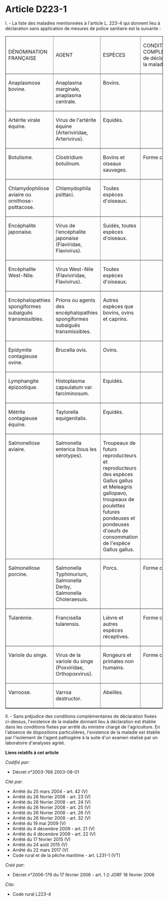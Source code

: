 # Article D223-1

I. - La liste des maladies mentionnées à l'article L. 223-4 qui donnent lieu à déclaration sans application de mesures de
police sanitaire est la suivante :

<table border="1" cellspacing="1" cellpadding="0">
  <thead>
    <tr>
      <td width="143">

DÉNOMINATION FRANÇAISE

</td>
      <td width="104">

AGENT

</td>
      <td width="104">

ESPÈCES

</td>
      <td width="104">

CONDITION COMPLÉMENTAIRE de déclaration de la maladie

</td>
    </tr>
  </thead>
  <tbody>
    <tr>
      <td valign="top">

Anaplasmose bovine.

</td>
      <td valign="top">

Anaplasma marginale, anaplasma centrale.

</td>
      <td valign="top">

Bovins.

</td>
      <td valign="top">

</td>
    </tr>
    <tr>
      <td valign="top">

Artérite virale équine.

</td>
      <td valign="top">

Virus de l'artérite équine (Arteriviridae, Arterivirus).

</td>
      <td valign="top">

Equidés.

</td>
      <td valign="top">

</td>
    </tr>
    <tr>
      <td valign="top">

Botulisme.

</td>
      <td valign="top">

Clostridium botulinum.

</td>
      <td valign="top">

Bovins et oiseaux sauvages.

</td>
      <td valign="top">

Forme clinique.

</td>
    </tr>
    <tr>
      <td valign="top">

Chlamydophilose aviaire ou ornithose-psittacose.

</td>
      <td valign="top">

Chlamydophila psittaci.

</td>
      <td valign="top">

Toutes espèces d'oiseaux.

</td>
      <td valign="top">

</td>
    </tr>
    <tr>
      <td valign="top">

Encéphalite japonaise.

</td>
      <td valign="top">

Virus de l'encéphalite japonaise (Flaviridae, Flavivirus).

</td>
      <td valign="top">

Suidés, toutes espèces d'oiseaux.

</td>
      <td valign="top">

</td>
    </tr>
    <tr>
      <td valign="top">

Encéphalite West-Nile.

</td>
      <td valign="top">

Virus West-Nile (Flaviviridae, Flavivirus).

</td>
      <td valign="top">

Toutes espèces d'oiseaux.

</td>
      <td valign="top">

</td>
    </tr>
    <tr>
      <td valign="top">

Encéphalopathies spongiformes subaiguës transmissibles.

</td>
      <td valign="top">

Prions ou agents des encéphalopathies spongiformes subaiguës transmissibles.

</td>
      <td valign="top">

Autres espèces que bovins, ovins et caprins.

</td>
      <td valign="top">

</td>
    </tr>
    <tr>
      <td valign="top">

Epidymite contagieuse ovine.

</td>
      <td valign="top">

Brucella ovis.

</td>
      <td valign="top">

Ovins.

</td>
      <td valign="top">

</td>
    </tr>
    <tr>
      <td valign="top">

Lymphangite épizootique.

</td>
      <td valign="top">

Histoplasma capsulatum var. farciminosum.

</td>
      <td valign="top">

Equidés.

</td>
      <td valign="top">

</td>
    </tr>
    <tr>
      <td valign="top">

Métrite contagieuse équine.

</td>
      <td valign="top">

Taylorella equigenitalis.

</td>
      <td valign="top">

Equidés.

</td>
      <td valign="top">

</td>
    </tr>
    <tr>
      <td valign="top">

Salmonellose aviaire.

</td>
      <td valign="top">

Salmonella enterica (tous les sérotypes).

</td>
      <td valign="top">

Troupeaux de futurs reproducteurs et reproducteurs des espèces Gallus gallus et Meleagris gallopavo, troupeaux de poulettes
futures pondeuses et pondeuses d'oeufs de consommation de l'espèce Gallus gallus.

</td>
      <td valign="top">

</td>
    </tr>
    <tr>
      <td valign="top">

Salmonellose porcine.

</td>
      <td valign="top">

Salmonella Typhimurium, Salmonella Derby, Salmonella Choleraesuis.

</td>
      <td valign="top">

Porcs.

</td>
      <td valign="top">

Forme clinique.

</td>
    </tr>
    <tr>
      <td valign="top">

Tularémie.

</td>
      <td valign="top">

Francisella tularensis.

</td>
      <td valign="top">

Lièvre et autres espèces réceptives.

</td>
      <td valign="top">

Forme clinique.

</td>
    </tr>
    <tr>
      <td valign="top">

Variole du singe.

</td>
      <td valign="top">

Virus de la variole du singe (Poxviridae, Orthopoxvirus).

</td>
      <td valign="top">

Rongeurs et primates non humains.

</td>
      <td valign="top">

Forme clinique.

</td>
    </tr>
    <tr>
      <td valign="top">

Varroose.

</td>
      <td valign="top">

Varroa destructor.

</td>
      <td valign="top">

Abeilles.

</td>
      <td valign="top">

</td>
    </tr>
  </tbody>
</table>

II. - Sans préjudice des conditions complémentaires de déclaration fixées ci-dessus, l'existence de la maladie donnant lieu à
déclaration est établie dans les conditions fixées par arrêté du ministre chargé de l'agriculture. En l'absence de
dispositions particulières, l'existence de la maladie est établie par l'isolement de l'agent pathogène à la suite d'un examen
réalisé par un laboratoire d'analyses agréé.

**Liens relatifs à cet article**

_Codifié par_:

  - Décret n°2003-768 2003-08-01

_Cité par_:

  - Arrêté du 25 mars 2004 - art. 42 (V)
  - Arrêté du 26 février 2008 - art. 23 (V)
  - Arrêté du 26 février 2008 - art. 24 (V)
  - Arrêté du 26 février 2008 - art. 25 (V)
  - Arrêté du 26 février 2008 - art. 26 (V)
  - Arrêté du 26 février 2008 - art. 32 (V)
  - Arrêté du 19 mai 2009 (V)
  - Arrêté du 4 décembre 2009 - art. 21 (V)
  - Arrêté du 4 décembre 2009 - art. 22 (V)
  - Arrêté du 17 février 2015 (V)
  - Arrêté du 24 août 2015 (V)
  - Arrêté du 22 mars 2017 (V)
  - Code rural et de la pêche maritime - art. L231-1 (VT)

_Créé par_:

  - Décret n°2006-179 du 17 février 2006 - art. 1 () JORF 18 février 2006

_Cite_:

  - Code rural L223-4
